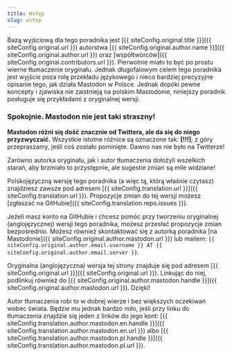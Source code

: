 ```yaml
---
title: Wstęp
slug: wstep
---
```


Bazą wyjściową dla tego poradnika jest [{{ siteConfig.original.title }}]({{ siteConfig.original.url }}) autorstwa [{{ siteConfig.original.author.name }}]({{ siteConfig.original.author.url }}) oraz [współtwórców]({{ siteConfig.original.contributors.url }}). Pierwotnie miało to być po prostu wierne tłumaczenie oryginału. Jednak długofalowym celem tego poradnika jest wyjście poza rolę przekładu językowego i nieco bardziej precyzyjne opisanie tego, jak działa Mastodon w Polsce. Jednak dopóki pewne koncepty i zjawiska nie zaistnieją na polskim Mastodonie, niniejszy poradnik posługuje się przykładami z oryginalnej wersji.

### Spokojnie. Mastodon nie jest taki straszny!

**Mastodon różni się dość znacznie od Twittera, ale da się do niego przyzwyczaić.** Wszystkie istotne różnice są oznaczone tak: **[!!!]**; z góry przepraszamy, jeśli coś zostało pominięte. Dawno nas nie było na Twitterze!

Zarówno autorka oryginału, jak i autor tłumaczenia dołożyli wszelkich starań, aby brzmiało to przystępnie, ale sugestie zmian są mile widziane!

Polskojęzyczną wersję tego poradnika (a więc tą, którą właśnie czytasz) znajdziesz zawsze pod adresem [{{ siteConfig.translation.url }}]({{ siteConfig.translation.url }}). Propozycje zmian do tej wersji możesz [zgłaszać na GitHubie]({{ siteConfig.translation.repo.issues }}).

Jeżeli masz konto na GitHubie i chcesz pomóc przy tworzeniu oryginalnej (anglojęzycznej) wersji tego poradnika, możesz przesłać propozycje zmian bezpośrednio. Możesz również skontaktować się z autorką poradnika [na Mastodonie]({{ siteConfig.original.author.mastodon.url }}) lub mailem: `{{ siteConfig.original.author.email.username }} AT {{ siteConfig.original.author.email.server }}`.

Oryginalna (anglojęzyczna) wersja tej strony znajduje się pod adresem [{{ siteConfig.original.url }}]({{ siteConfig.original.url }}). Linkując do niej, podlinkuj również do [{{ siteConfig.original.author.mastodon.handle }}]({{ siteConfig.original.author.mastodon.url }}). Dzięki!

Autor tłumaczenia robi to w dobrej wierze i bez większych oczekiwań wobec świata. Będzie mu jednak bardzo miło, jeśli przy linku do tłumaczenia znajdzie się jeden z linków do jego kont: [{{ siteConfig.translation.author.mastodon.en.handle }}]({{ siteConfig.translation.author.mastodon.en.url }}) albo [{{ siteConfig.translation.author.mastodon.pl.handle }}]({{ siteConfig.translation.author.mastodon.pl.url }}).
